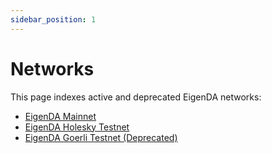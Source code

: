 ```yaml
---
sidebar_position: 1
---
```

# Networks

This page indexes active and deprecated EigenDA networks:

* [EigenDA Mainnet](./mainnet.md)
* [EigenDA Holesky Testnet](./holesky.md)
* [EigenDA Goerli Testnet (Deprecated)](./goerli.md)
